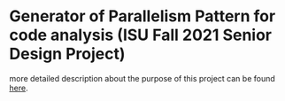 # Generator of Parallelism Pattern for code analysis (ISU Fall 2021 Senior Design Project)

more detailed description about the purpose of this project can be found [here](https://seniord.cs.iastate.edu/2021-May-04/files/inline-files/ComS%20402c_0.pdfs). 
